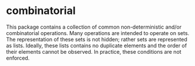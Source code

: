 combinatorial
=============

This package contains a collection of common non-deterministic and/or
combinatorial operations.  Many operations are intended to operate on
sets. The representation of these sets is not hidden; rather sets are
represented as lists.  Ideally, these lists contains no duplicate
elements and the order of their elements cannot be observed.  In
practice, these conditions are not enforced.
